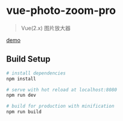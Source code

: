 # vue-photo-zoom-pro

> Vue(2.x) 图片放大器

[demo](https://codepen.io/xbup/project/editor/AjnEgE)

## Build Setup

``` bash
# install dependencies
npm install

# serve with hot reload at localhost:8080
npm run dev

# build for production with minification
npm run build
```

